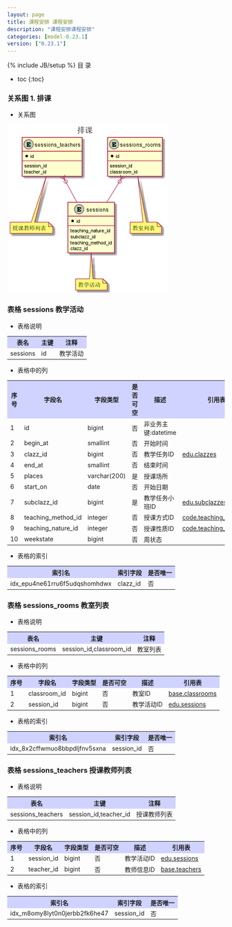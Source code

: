 ```yaml
---
layout: page
title: 课程安排 课程安排
description: "课程安排课程安排"
categories: [model-0.23.1]
version: ["0.23.1"]
---
```

{% include JB/setup %}
 目  录

* toc
{:toc}


### 关系图 1. 排课
  * 关系图

![排课](images/session.png)



### 表格 sessions 教学活动

  * 表格说明

<table class="table table-bordered table-striped table-condensed">
<tr><th style="background-color:#D0D3FF">表名</th><th style="background-color:#D0D3FF">主键</th><th style="background-color:#D0D3FF">注释</th>  </tr>
<tr><td>sessions</td><td>id</td><td>教学活动</td>  </tr>
</table>

  * 表格中的列

<table class="table table-bordered table-striped table-condensed">
<tr><th style="background-color:#D0D3FF" class="text-center">序号</th><th style="background-color:#D0D3FF">字段名</th><th style="background-color:#D0D3FF">字段类型</th><th style="background-color:#D0D3FF" class="text-center">是否可空</th><th style="background-color:#D0D3FF">描述</th><th style="background-color:#D0D3FF">引用表</th>  </tr>
<tr><td class="text-center">1</td><td>id</td><td>bigint</td><td class="text-center">否</td><td>非业务主键:datetime</td><td></td>  </tr>
<tr><td class="text-center">2</td><td>begin_at</td><td>smallint</td><td class="text-center">否</td><td>开始时间</td><td></td>  </tr>
<tr><td class="text-center">3</td><td>clazz_id</td><td>bigint</td><td class="text-center">否</td><td>教学任务ID</td><td>           <a href="/edu/clazz/clazz.html#表格-clazzes-教学任务">edu.clazzes</a>
</td>  </tr>
<tr><td class="text-center">4</td><td>end_at</td><td>smallint</td><td class="text-center">否</td><td>结束时间</td><td></td>  </tr>
<tr><td class="text-center">5</td><td>places</td><td>varchar(200)</td><td class="text-center">是</td><td>授课场所</td><td></td>  </tr>
<tr><td class="text-center">6</td><td>start_on</td><td>date</td><td class="text-center">否</td><td>开始日期</td><td></td>  </tr>
<tr><td class="text-center">7</td><td>subclazz_id</td><td>bigint</td><td class="text-center">是</td><td>教学任务小班ID</td><td>           <a href="/edu/clazz/clazz.html#表格-subclazzes-教学任务小班">edu.subclazzes</a>
</td>  </tr>
<tr><td class="text-center">8</td><td>teaching_method_id</td><td>integer</td><td class="text-center">否</td><td>授课方式ID</td><td>           <a href="/code/edu.html#表格-teaching_methods-授课方式">code.teaching_methods</a>
</td>  </tr>
<tr><td class="text-center">9</td><td>teaching_nature_id</td><td>integer</td><td class="text-center">否</td><td>授课性质ID</td><td>           <a href="/code/edu.html#表格-teaching_natures-授课性质">code.teaching_natures</a>
</td>  </tr>
<tr><td class="text-center">10</td><td>weekstate</td><td>bigint</td><td class="text-center">否</td><td>周状态</td><td></td>  </tr>
</table>


  * 表格的索引

<table class="table table-bordered table-striped table-condensed">
  <tr>
<th style="background-color:#D0D3FF">索引名</th><th style="background-color:#D0D3FF">索引字段</th><th style="background-color:#D0D3FF">是否唯一</th>  </tr>
<tr><td>idx_epu4ne61rru6f5udqshomhdwx</td><td>clazz_id</td><td>否</td>  </tr>
</table>

### 表格 sessions_rooms 教室列表

  * 表格说明

<table class="table table-bordered table-striped table-condensed">
<tr><th style="background-color:#D0D3FF">表名</th><th style="background-color:#D0D3FF">主键</th><th style="background-color:#D0D3FF">注释</th>  </tr>
<tr><td>sessions_rooms</td><td>session_id,classroom_id</td><td>教室列表</td>  </tr>
</table>

  * 表格中的列

<table class="table table-bordered table-striped table-condensed">
<tr><th style="background-color:#D0D3FF" class="text-center">序号</th><th style="background-color:#D0D3FF">字段名</th><th style="background-color:#D0D3FF">字段类型</th><th style="background-color:#D0D3FF" class="text-center">是否可空</th><th style="background-color:#D0D3FF">描述</th><th style="background-color:#D0D3FF">引用表</th>  </tr>
<tr><td class="text-center">1</td><td>classroom_id</td><td>bigint</td><td class="text-center">否</td><td>教室ID</td><td>           <a href="/base/edu/misc.html#表格-classrooms-教室">base.classrooms</a>
</td>  </tr>
<tr><td class="text-center">2</td><td>session_id</td><td>bigint</td><td class="text-center">否</td><td>教学活动ID</td><td>           <a href="/edu/clazz/schedule.html#表格-sessions-教学活动">edu.sessions</a>
</td>  </tr>
</table>


  * 表格的索引

<table class="table table-bordered table-striped table-condensed">
  <tr>
<th style="background-color:#D0D3FF">索引名</th><th style="background-color:#D0D3FF">索引字段</th><th style="background-color:#D0D3FF">是否唯一</th>  </tr>
<tr><td>idx_8x2cffwmuo8bbpdljfnv5sxna</td><td>session_id</td><td>否</td>  </tr>
</table>

### 表格 sessions_teachers 授课教师列表

  * 表格说明

<table class="table table-bordered table-striped table-condensed">
<tr><th style="background-color:#D0D3FF">表名</th><th style="background-color:#D0D3FF">主键</th><th style="background-color:#D0D3FF">注释</th>  </tr>
<tr><td>sessions_teachers</td><td>session_id,teacher_id</td><td>授课教师列表</td>  </tr>
</table>

  * 表格中的列

<table class="table table-bordered table-striped table-condensed">
<tr><th style="background-color:#D0D3FF" class="text-center">序号</th><th style="background-color:#D0D3FF">字段名</th><th style="background-color:#D0D3FF">字段类型</th><th style="background-color:#D0D3FF" class="text-center">是否可空</th><th style="background-color:#D0D3FF">描述</th><th style="background-color:#D0D3FF">引用表</th>  </tr>
<tr><td class="text-center">1</td><td>session_id</td><td>bigint</td><td class="text-center">否</td><td>教学活动ID</td><td>           <a href="/edu/clazz/schedule.html#表格-sessions-教学活动">edu.sessions</a>
</td>  </tr>
<tr><td class="text-center">2</td><td>teacher_id</td><td>bigint</td><td class="text-center">否</td><td>教师信息ID</td><td>           <a href="/base/edu/core.html#表格-teachers-教师信息">base.teachers</a>
</td>  </tr>
</table>


  * 表格的索引

<table class="table table-bordered table-striped table-condensed">
  <tr>
<th style="background-color:#D0D3FF">索引名</th><th style="background-color:#D0D3FF">索引字段</th><th style="background-color:#D0D3FF">是否唯一</th>  </tr>
<tr><td>idx_m8omy8lyt0n0jerbb2fk6he47</td><td>session_id</td><td>否</td>  </tr>
</table>
